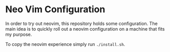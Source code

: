 # Neo Vim Configuration

In order to try out neovim, this repository holds some configuration.
The main idea is to quickly roll out a neovim configuration on a machine
that fits my purpose.

To copy the neovim experience simply run `./install.sh`.
